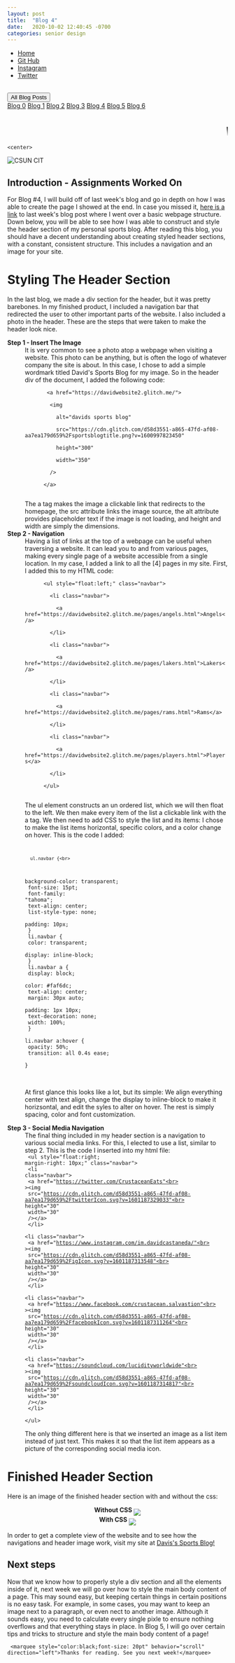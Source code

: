 ```yaml
---
layout: post
title:  "Blog 4"
date:   2020-10-02 12:40:45 -0700
categories: senior design
---
```


<html>



<style>
{% include custom.css %}
</style>

  <title>Blog 4</title>
<body>
<ul class="navbar">
 
  <li class="navbar"><a class="home" href="http://dec98524.github.io/">Home</a></li>
  <li class="navbar"><a href="https://github.com/dec98524/dec98524.github.io">Git Hub</a></li>
  <li class="navbar"><a href="https://www.instagram.com/im.davidcastaneda/">Instagram</a></li>
  <li class="navbar"><a href="https://twitter.com/refilldranks">Twitter</a></li>

</ul>
<br>
<div class="dropdown">
  <button class="dropbtn">All Blog Posts</button>
  <div class="dropdown-content">
    <a href="https://dec98524.github.io/senior/design/2020/08/27/blog-0.html">Blog 0</a>
    <a href="https://dec98524.github.io/senior/design/2020/09/08/blog1.html">Blog 1</a>
    <a href="https://dec98524.github.io/senior/design/2020/09/18/blog2.html">Blog 2</a>
    <a href="https://dec98524.github.io/senior/design/2020/09/25/blog3.html">Blog 3</a>
    <a href="https://dec98524.github.io/senior/design/2020/10/02/blog4.html">Blog 4</a>
          <a href="https://dec98524.github.io/senior/design/2020/10/09/blog5.html">Blog 5</a>
          <a href="https://dec98524.github.io/senior/design/2020/10/16/blog6.html">Blog 6</a>




  </div>
</div><br>
<br>
<marquee style="color:black;font-size: 20pt" behavior="scroll" direction="left"><i>Welcome to my blog site!</i></marquee>

    <center>
<img src="https://www.csun.edu/ua/2017logos/Seal-CSUN-Horizontal-186.png" alt="CSUN CIT" align="middle">
</center>

<h2>Introduction - Assignments Worked On</h2>

<p>For Blog #4, I will build off of last week's blog and go in depth on how I was able to create the page I showed at the end. In case you missed it, <a style="text-decoration: underline" href="https://dec98524.github.io/senior/design/2020/09/25/blog3.html">here is a link</a> to last week's blog post where I went over a basic webpage structure. Down below, you will be able to see how I was able to construct and style the header section  of my personal sports blog. After reading this blog, you should have a decent understanding about creating styled header sections, with a constant, consistent structure. This includes a navigation and an image for your site.


      

</p>


 <h1>Styling The Header Section</h1>  

<p>In the last blog, we made a div section for the header, but it was pretty barebones. In my finished product, I included a navigation bar that redirected the user to other important parts of the website. I also included a photo in the header. These are  the steps that were taken to make the header look nice. </p>
<dl>
  <dt><b>Step 1 - Insert The Image</b></dt>
  <dd>It is very common to see a photo atop a webpage when visiting a website. This photo can be anything, but is often the logo of whatever company the site is about. In this case, I chose to add a simple wordmark titled David's Sports Blog for my image. So in the header div of the document, I added the following code:
       <br><code>  
       &lt;a href="https://davidwebsite2.glitch.me/"&gt;<br>
        &lt;img<br>
          alt="davids sports blog"<br>
          src="https://cdn.glitch.com/d58d3551-a865-47fd-af08-aa7ea179d659%2Fsportsblogtitle.png?v=1600997823450"<br>
          height="300"<br>
          width="350"<br>
        /&gt;<br>
      &lt;/a&gt;<br>
      </code><br>
      The a tag makes the image a clickable link that redirects to the homepage, the src attribute links the image source, the alt attribute provides placeholder text if the image is not loading, and height and width are simply the dimensions. 
    </dd>
     <dt><b>Step 2 - Navigation</b></dt>
  <dd>Having a list of links at the top of a webpage can be useful when traversing a website. It can lead you to and from various pages, making every single page of a website accessible from a single location. In my  case, I added a link to all the [4] pages in my site. First, I added this to my HTML code:
       <br><code>  
      &lt;ul style="float:left;" class="navbar"&gt;<br>
        &lt;li class="navbar"&gt;<br>
          &lt;a href="https://davidwebsite2.glitch.me/pages/angels.html"&gt;Angels&lt;/a&gt;<br>
        &lt;/li&gt;<br>
        &lt;li class="navbar"&gt;<br>
          &lt;a href="https://davidwebsite2.glitch.me/pages/lakers.html"&gt;Lakers&lt;/a&gt;<br>
        &lt;/li&gt;<br>
        &lt;li class="navbar"&gt;<br>
          &lt;a href="https://davidwebsite2.glitch.me/pages/rams.html"&gt;Rams&lt;/a&gt;<br>
        &lt;/li&gt;<br>
        &lt;li class="navbar"&gt;<br>
          &lt;a href="https://davidwebsite2.glitch.me/pages/players.html"&gt;Players&lt;/a&gt;<br>
        &lt;/li&gt;<br>
      &lt;/ul&gt;<br>
      </code><br>
      The ul element constructs an un ordered list, which we will then float to the left. We then make every item of the list a clickable link with the a tag. We then need to add CSS to style the list and its items: I chose to make the list items horizontal, specific colors, and a color change on hover. This is the code I added: 
      <br><code>  
      
      ul.navbar {<br>
  background-color: transparent;<br>
  font-size: 15pt;<br>
  font-family: "tahoma";<br>
  text-align: center;<br>
  list-style-type: none;<br>
  padding: 10px;<br>
}<br>
li.navbar {<br>
  color: transparent;<br>
  display: inline-block;<br>
}<br>
li.navbar a {<br>
  display: block;<br>
  color: #faf6dc;<br>
  text-align: center;<br>
  margin: 30px auto;<br>
  padding: 1px 10px;<br>
  text-decoration: none;<br>
  width: 100%;<br>
}<br>
li.navbar a:hover {<br>
  opacity: 50%;<br>
  transition: all 0.4s ease;<br>
}<br>      
      </code><br>
      At first glance this looks like a lot, but its simple: We align everything center with text align, change the display to inline-block to make it horizsontal, and edit the syles to alter on hover. The rest is simply spacing, color and font customization.
      </dd>
      <dt><b>Step 3 - Social Media Navigation </b></dt>
      <dd> The final thing included in my header section is a navigation to various social media links. For this, I elected to use a list, similar to step 2. This is the code I inserted into my html file:
      <br><code>
     &lt;ul style="float:right; margin-right: 10px;" class="navbar"&gt;<br>
        &lt;li class="navbar"&gt;<br>
          &lt;a href="https://twitter.com/CrustaceanEats"<br>
            &gt;&lt;img<br>
              src="https://cdn.glitch.com/d58d3551-a865-47fd-af08-aa7ea179d659%2FtwitterIcon.svg?v=1601187329033"<br>
              height="30"<br>
              width="30"<br>
          /&gt;&lt;/a&gt;<br>
        &lt;/li&gt;<br>
        &lt;li class="navbar"&gt;<br>
          &lt;a href="https://www.instagram.com/im.davidcastaneda/"<br>
            &gt;&lt;img<br>
              src="https://cdn.glitch.com/d58d3551-a865-47fd-af08-aa7ea179d659%2FigIcon.svg?v=1601187313548"<br>
              height="30"<br>
              width="30"<br>
          /&gt;&lt;/a&gt;<br>
        &lt;/li&gt;<br>
        &lt;li class="navbar"&gt;<br>
          &lt;a href="https://www.facebook.com/crustacean.salvastion"<br>
            &gt;&lt;img<br>
              src="https://cdn.glitch.com/d58d3551-a865-47fd-af08-aa7ea179d659%2FfacebookIcon.svg?v=1601187311264"<br>
              height="30"<br>
              width="30"<br>
          /&gt;&lt;/a&gt;<br>
        &lt;/li&gt;<br>
        &lt;li class="navbar"&gt;<br>
          &lt;a href="https://soundcloud.com/lucidityworldwide"<br>
            &gt;&lt;img<br>
              src="https://cdn.glitch.com/d58d3551-a865-47fd-af08-aa7ea179d659%2FsoundcloudIcon.svg?v=1601187314817"<br>
              height="30"<br>
              width="30"<br>
          /&gt;&lt;/a&gt;<br>
        &lt;/li&gt;<br>
      &lt;/ul&gt;<br>
    </code><br>
The only thing different here is that we inserted an image as a list item instead of just text. This makes it so that the list item appears as a picture of the corresponding social media icon.
</dd>
</dl>


  
   <h1>Finished Header Section</h1>  

<p>Here is an image of the finished header section with and without the css:</p>
      <center>
    <b>Without CSS</b>
      <img src="https://i.imgur.com/gJvhxLM.png" align="middle">
</center>
 <center>
    <b>With CSS</b>
      <img src="https://i.imgur.com/w2QwzLj.png" align="middle">
</center>
<p>In order to get a complete view of the website and to see how the navigations and header image work, visit my site at <a href="https://davidwebsite2.glitch.me">Davis's Sports Blog!</a></p>
   
<h2>Next steps</h2>
<p>Now that we know how to properly style a div section and all the elements inside of it, next week we will go over how to style the main body content of a page. This may sound easy, but keeping certain things in certain positions is no easy task. For example, in some cases, you may want to keep an image next to a paragraph, or even nect to another image. Although it sounds easy, you need to calculate every single pixle to ensure nothing overflows and that everything stays in place. In Blog 5, I will go over certain tips and tricks to structure and style the main body content of a page!  </p>
 
 
     <marquee style="color:black;font-size: 20pt" behavior="scroll" direction="left">Thanks for reading. See you next week!</marquee>
</body>
</html>


